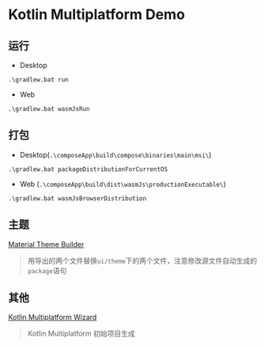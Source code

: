 # Kotlin Multiplatform Demo

## 运行
- Desktop
```
.\gradlew.bat run
```
- Web
```
.\gradlew.bat wasmJsRun
```

## 打包
- Desktop(`.\composeApp\build\compose\binaries\main\msi\`)
```
.\gradlew.bat packageDistributionForCurrentOS
```
- Web (`.\composeApp\build\dist\wasmJs\productionExecutable\`)
```
.\gradlew.bat wasmJsBrowserDistribution
```

## 主题
[Material Theme Builder](https://m3.material.io/theme-builder#/custom)
> 用导出的两个文件替换`ui/theme`下的两个文件，注意修改源文件自动生成的`package`语句

## 其他
[Kotlin Multiplatform Wizard](https://kmp.jetbrains.com/)
> Kotlin Multiplatform 初始项目生成
